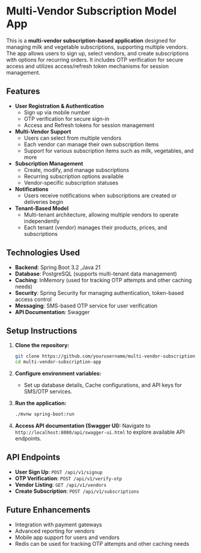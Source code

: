 
# Multi-Vendor Subscription Model App

This is a **multi-vendor subscription-based application** designed for managing milk and vegetable subscriptions, supporting multiple vendors. The app allows users to sign up, select vendors, and create subscriptions with options for recurring orders. It includes OTP verification for secure access and utilizes access/refresh token mechanisms for session management.

## Features

- **User Registration & Authentication**
  - Sign up via mobile number
  - OTP verification for secure sign-in
  - Access and Refresh tokens for session management
- **Multi-Vendor Support**
  - Users can select from multiple vendors
  - Each vendor can manage their own subscription items
  - Support for various subscription items such as milk, vegetables, and more
- **Subscription Management**
  - Create, modify, and manage subscriptions
  - Recurring subscription options available
  - Vendor-specific subscription statuses
- **Notifications**
  - Users receive notifications when subscriptions are created or deliveries begin
- **Tenant-Based Model**
  - Multi-tenant architecture, allowing multiple vendors to operate independently
  - Each tenant (vendor) manages their products, prices, and subscriptions

## Technologies Used

- **Backend**: Spring Boot 3.2 ,Java 21
- **Database**: PostgreSQL (supports multi-tenant data management)
- **Caching**: InMemory (used for tracking OTP attempts and other caching needs)
- **Security**: Spring Security for managing authentication, token-based access control
- **Messaging**: SMS-based OTP service for user verification
- **API Documentation**: Swagger

## Setup Instructions

1. **Clone the repository:**
   ```bash
   git clone https://github.com/yourusername/multi-vendor-subscription-app.git
   cd multi-vendor-subscription-app
   ```

2. **Configure environment variables:**
   - Set up database details, Cache configurations, and API keys for SMS/OTP services.

3. **Run the application:**
   ```bash
   ./mvnw spring-boot:run
   ```

4. **Access API documentation (Swagger UI):**
   Navigate to `http://localhost:8080/api/swagger-ui.html` to explore available API endpoints.

## API Endpoints

- **User Sign Up**: `POST /api/v1/signup`
- **OTP Verification**: `POST /api/v1/verify-otp`
- **Vendor Listing**: `GET /api/v1/vendors`
- **Create Subscription**: `POST /api/v1/subscriptions`

## Future Enhancements

- Integration with payment gateways
- Advanced reporting for vendors
- Mobile app support for users and vendors
-  Redis can be used for tracking OTP attempts and other caching needs
